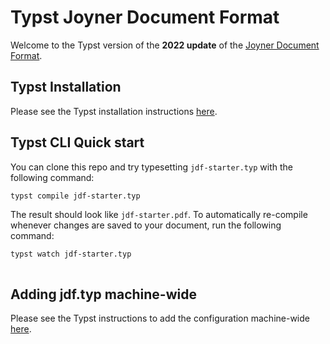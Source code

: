 # Typst Joyner Document Format

Welcome to the Typst version of the **2022 update** of the [Joyner Document Format](https://github.com/iamjakewarner/jdf).

## Typst Installation

Please see the Typst installation instructions [here](https://github.com/typst/typst?tab=readme-ov-file#installation).

## Typst CLI Quick start

You can clone this repo and try typesetting `jdf-starter.typ`
with the following command:

```sh
typst compile jdf-starter.typ
```

The result should look like `jdf-starter.pdf`. To automatically re-compile whenever changes are saved to your document, run the following command:

```sh
typst watch jdf-starter.typ
```
```
```

## Adding jdf.typ machine-wide

Please see the Typst instructions to add the configuration machine-wide [here](https://github.com/typst/packages?tab=readme-ov-file#local-packages).

